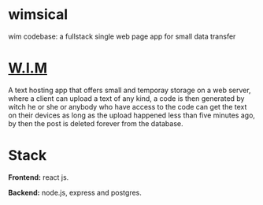 
# wimsical
wim codebase: a fullstack single web page app for small data transfer
# [W.I.M](https://wim-post.herokuapp.com/)
A text hosting app that offers small and temporay storage on a web server, where a client can upload a text of any kind, a code is then generated by witch he or she or anybody who have access to the code can get the text on their devices as long as the upload happened less than five minutes ago, by then the post is deleted forever from the database.
# Stack
**Frontend:** react js.

**Backend:** node.js, express and postgres.
